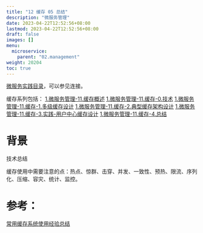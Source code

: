 ```yaml
---
title: "12 缓存 05 总结"
description: "微服务管理"
date: 2023-04-22T12:52:56+08:00
lastmod: 2023-04-22T12:52:56+08:00
draft: false
images: []
menu:
  microservice:
    parent: "02.management"
weight: 20204
toc: true
---
```


[微服务实践目录](https://www.jianshu.com/p/f3d5a02757f1)，可以参见连接。

缓存系列包括：
[1.微服务管理-11.缓存概述](https://www.jianshu.com/p/57bcef58bac4)
[1.微服务管理-11.缓存-0.技术](https://www.jianshu.com/p/97a1069756b2)
[1.微服务管理-11.缓存-1.多级缓存设计](https://www.jianshu.com/p/834995215afb)
[1.微服务管理-11.缓存-2.典型缓存架构设计](https://www.jianshu.com/p/6a5f8f272cf2)
[1.微服务管理-11.缓存-3.实践-用户中心缓存设计]()
[1.微服务管理-11.缓存-4.总结]()

# 背景

技术总结

缓存使用中需要注意的点：热点、惊群、击穿、并发、一致性、预热、限流、序列化、压缩、容灾、统计、监控。

# 参考：
[常用缓存系统使用经验总结](https://www.jianshu.com/p/c1b9ec30b994)
